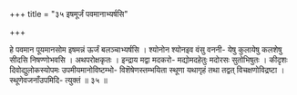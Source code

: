 +++
title = "३५ इषमूर्जं पवमानाभ्यर्षसि"

+++

हे पवमान पूयमानसोम इषमन्नं ऊर्जं बलञ्चाभ्यर्षसि । श्योनोन श्योनइव वंसु वननी- येषु कुलायेषु कलशेषु सीदसि निषण्णोभवसि । अथपरोक्षकृतः । इन्द्राय मद्वा मदकरो- मद्योमदहेतुः मदोरसः सुतोभिषुतः । कीदृशः दिवोद्युलोकस्योपमः उपमीयमानोविष्टम्भो- विशॆषेणस्तम्भयिता स्थूणा यथागृहं तथा तद्वत् विचक्षणोविद्रष्टा । स्थूणेवजनाँउपमिदि- त्युक्तं ॥ ३५ ॥